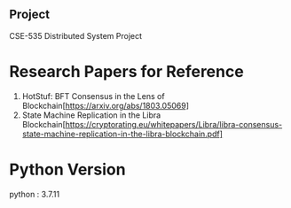 ## Project

CSE-535 Distributed System Project

# Research Papers for Reference

1. HotStuf: BFT Consensus in the Lens of Blockchain[https://arxiv.org/abs/1803.05069]
2. State Machine Replication in the Libra Blockchain[https://cryptorating.eu/whitepapers/Libra/libra-consensus-state-machine-replication-in-the-libra-blockchain.pdf]



# Python Version 
python : 3.7.11